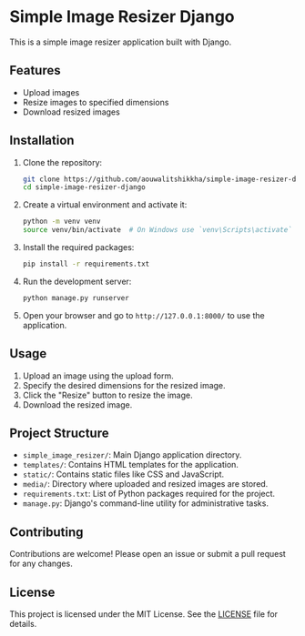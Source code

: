# Simple Image Resizer Django

This is a simple image resizer application built with Django.

## Features

- Upload images
- Resize images to specified dimensions
- Download resized images

## Installation

1. Clone the repository:

   ```bash
   git clone https://github.com/aouwalitshikkha/simple-image-resizer-django.git
   cd simple-image-resizer-django
   ```

2. Create a virtual environment and activate it:

   ```bash
   python -m venv venv
   source venv/bin/activate  # On Windows use `venv\Scripts\activate`
   ```

3. Install the required packages:

   ```bash
   pip install -r requirements.txt
   ```

4. Run the development server:

   ```bash
   python manage.py runserver
   ```

5. Open your browser and go to `http://127.0.0.1:8000/` to use the application.

## Usage

1. Upload an image using the upload form.
2. Specify the desired dimensions for the resized image.
3. Click the "Resize" button to resize the image.
4. Download the resized image.

## Project Structure

- `simple_image_resizer/`: Main Django application directory.
- `templates/`: Contains HTML templates for the application.
- `static/`: Contains static files like CSS and JavaScript.
- `media/`: Directory where uploaded and resized images are stored.
- `requirements.txt`: List of Python packages required for the project.
- `manage.py`: Django's command-line utility for administrative tasks.

## Contributing

Contributions are welcome! Please open an issue or submit a pull request for any changes.

## License

This project is licensed under the MIT License. See the [LICENSE](LICENSE) file for details.
